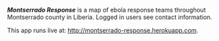 ***Montserrado Response*** is a map of ebola response teams throughout Montserrado county in Liberia. Logged in users see contact information.

This app runs live at: http://montserrado-response.herokuapp.com.